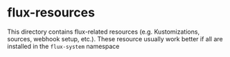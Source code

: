 # flux-resources

This directory contains flux-related resources (e.g. Kustomizations, sources, webhook setup, etc.). These resource
usually work better if all are installed in the `flux-system` namespace

